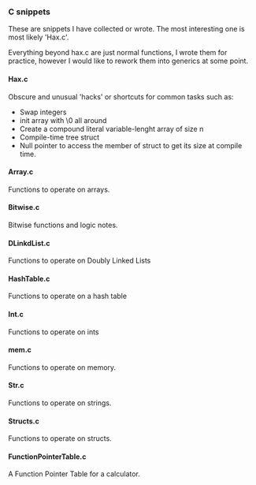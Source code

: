 ### C snippets

These are snippets I have collected or wrote. The most interesting one is most likely 'Hax.c'.

Everything beyond hax.c are just normal functions, I wrote them for practice, however I would like to rework them into generics at some point.

#### Hax.c

Obscure and unusual 'hacks' or shortcuts for common tasks such as:
- Swap integers
- init array with \0 all around
- Create a compound literal variable-lenght array of size n
- Compile-time tree struct
- Null pointer to access the member of struct to get its size at compile time.

#### Array.c

Functions to operate on arrays.

#### Bitwise.c

Bitwise functions and logic notes.


#### DLinkdList.c

Functions to operate on Doubly Linked Lists


#### HashTable.c

Functions to operate on a hash table


#### Int.c

Functions to operate on ints

#### mem.c

Functions to operate on memory.

#### Str.c

Functions to operate on strings.

#### Structs.c

Functions to operate on structs.

#### FunctionPointerTable.c
A Function Pointer Table for a calculator.

